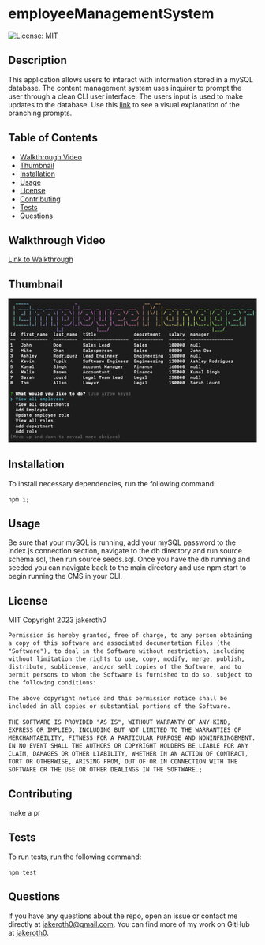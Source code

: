# employeeManagementSystem

  [![License: MIT](https://img.shields.io/badge/License-MIT-yellow.svg)](https://opensource.org/licenses/MIT)

  ## Description
  This application allows users to interact with information stored in a mySQL database. The content management system uses inquirer to prompt the user through a clean CLI user interface. The users input is used to make updates to the database. Use this [link](https://www.figma.com/file/zHnyrxzJL0rF4VKKNwWpQR/module12Flow?node-id=40%3A89&t=z7ELt4hw2RyrtqLH-1) to see a visual explanation of the branching prompts.

  ## Table of Contents
  - [Walkthrough Video](#Walkthrough)
  - [Thumbnail](#Thumbnail)
  - [Installation](#Installation)
  - [Usage](#Usage)
  - [License](#License)
  - [Contributing](#Contributing)
  - [Tests](#Tests)
  - [Questions](#Questions)

  ## Walkthrough Video
[Link to Walkthrough](https://drive.google.com/file/d/1kFifQOH2S97acJoQA1YCdgGwursh4-_6/view?usp=sharing)

  ## Thumbnail
![Thumbnail](images/employeeManagementSystemThumbnail.png)
  
  ## Installation
  To install necessary dependencies, run the following command:

  ` npm i; `

  ## Usage
  Be sure that your mySQL is running, add your mySQL password to the index.js connection section, navigate to the db directory and run source schema.sql, then run source seeds.sql. Once you have the db running and seeded you can navigate back to the main directory and use npm start to begin running the CMS in your CLI.

  ## License
  MIT
  Copyright 2023 jakeroth0

    Permission is hereby granted, free of charge, to any person obtaining a copy of this software and associated documentation files (the "Software"), to deal in the Software without restriction, including without limitation the rights to use, copy, modify, merge, publish, distribute, sublicense, and/or sell copies of the Software, and to permit persons to whom the Software is furnished to do so, subject to the following conditions:
    
    The above copyright notice and this permission notice shall be included in all copies or substantial portions of the Software.
    
    THE SOFTWARE IS PROVIDED "AS IS", WITHOUT WARRANTY OF ANY KIND, EXPRESS OR IMPLIED, INCLUDING BUT NOT LIMITED TO THE WARRANTIES OF MERCHANTABILITY, FITNESS FOR A PARTICULAR PURPOSE AND NONINFRINGEMENT. IN NO EVENT SHALL THE AUTHORS OR COPYRIGHT HOLDERS BE LIABLE FOR ANY CLAIM, DAMAGES OR OTHER LIABILITY, WHETHER IN AN ACTION OF CONTRACT, TORT OR OTHERWISE, ARISING FROM, OUT OF OR IN CONNECTION WITH THE SOFTWARE OR THE USE OR OTHER DEALINGS IN THE SOFTWARE.;

  ## Contributing
  make a pr

  ## Tests
  To run tests, run the following command:

  ` npm test `

  ## Questions
  If you have any questions about the repo, open an issue or contact me directly at jakeroth0@gmail.com. You can find more of my work on GitHub at [jakeroth0](https://github.com/jakeroth0).

